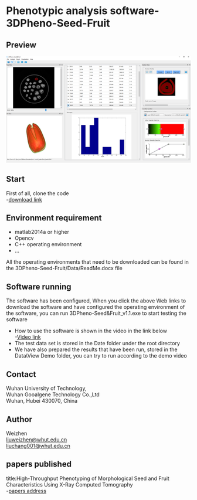# Phenotypic analysis software-3DPheno-Seed-Fruit 
## Preview
![image](https://github.com/WeizhenLiuBioinform/3DPheno-Seed-Fruit/blob/master/images/previewImage.png)

## Start
First of all, clone the code  
-[download link](https://github.com/WeizhenLiuBioinform/3DPheno-Seed-Fruit.git)

## Environment requirement
  - matlab2014a or higher
  - Opencv
  - C++ operating environment
  - ...  
  
  All the operating environments that need to be downloaded can be found in the 3DPheno-Seed-Fruit/Data/ReadMe.docx file

## Software running  
The software has been configured, When you click the above Web links to download the software and have configured the operating environment of the software, you can run 3DPheno-Seed&Fruit_v1.1.exe to start testing the software
  - How to use the software is shown in the video in the link below  
-[Video link](http://www.wutbiolab.com/resources/39/info/29)
  - The test data set is stored in the Date folder under the root directory
  - We have also prepared the results that have been run, stored in the Data\View Demo folder, you can try to run according to the demo video

## Contact 
Wuhan University of Technology,  
Wuhan Gooalgene Technology Co.,Ltd  
Wuhan, Hubei 430070, China

## Author
Weizhen  
liuweizhen@whut.edu.cn  
liuchang001@whut.edu.cn

## papers published
title:High-Throughput Phenotyping of Morphological Seed and Fruit Characteristics Using X-Ray Computed Tomography  
-[papers address](https://www.frontiersin.org/articles/10.3389/fpls.2020.601475/full)





  





